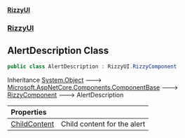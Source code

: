 #### [RizzyUI](index 'index')
### [RizzyUI](RizzyUI 'RizzyUI')

## AlertDescription Class

```csharp
public class AlertDescription : RizzyUI.RizzyComponent
```

Inheritance [System.Object](https://docs.microsoft.com/en-us/dotnet/api/System.Object 'System.Object') &#129106; [Microsoft.AspNetCore.Components.ComponentBase](https://docs.microsoft.com/en-us/dotnet/api/Microsoft.AspNetCore.Components.ComponentBase 'Microsoft.AspNetCore.Components.ComponentBase') &#129106; [RizzyComponent](RizzyUI.RizzyComponent 'RizzyUI.RizzyComponent') &#129106; AlertDescription

| Properties | |
| :--- | :--- |
| [ChildContent](RizzyUI.AlertDescription.ChildContent 'RizzyUI.AlertDescription.ChildContent') | Child content for the alert |
